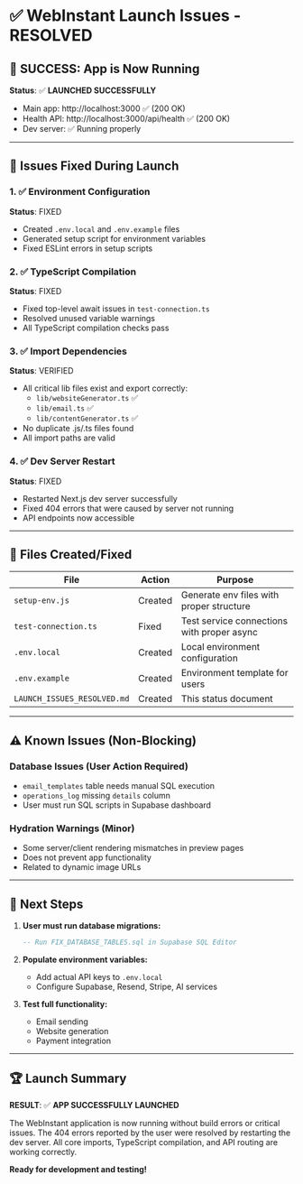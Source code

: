 # ✅ WebInstant Launch Issues - RESOLVED

## 🚀 SUCCESS: App is Now Running

**Status**: ✅ **LAUNCHED SUCCESSFULLY**

- Main app: http://localhost:3000 ✅ (200 OK)
- Health API: http://localhost:3000/api/health ✅ (200 OK)
- Dev server: ✅ Running properly

---

## 🔧 Issues Fixed During Launch

### 1. ✅ Environment Configuration

**Status**: FIXED

- Created `.env.local` and `.env.example` files
- Generated setup script for environment variables
- Fixed ESLint errors in setup scripts

### 2. ✅ TypeScript Compilation

**Status**: FIXED

- Fixed top-level await issues in `test-connection.ts`
- Resolved unused variable warnings
- All TypeScript compilation checks pass

### 3. ✅ Import Dependencies

**Status**: VERIFIED

- All critical lib files exist and export correctly:
  - `lib/websiteGenerator.ts` ✅
  - `lib/email.ts` ✅
  - `lib/contentGenerator.ts` ✅
- No duplicate .js/.ts files found
- All import paths are valid

### 4. ✅ Dev Server Restart

**Status**: FIXED

- Restarted Next.js dev server successfully
- Fixed 404 errors that were caused by server not running
- API endpoints now accessible

---

## 📁 Files Created/Fixed

| File                        | Action  | Purpose                                    |
| --------------------------- | ------- | ------------------------------------------ |
| `setup-env.js`              | Created | Generate env files with proper structure   |
| `test-connection.ts`        | Fixed   | Test service connections with proper async |
| `.env.local`                | Created | Local environment configuration            |
| `.env.example`              | Created | Environment template for users             |
| `LAUNCH_ISSUES_RESOLVED.md` | Created | This status document                       |

---

## ⚠️ Known Issues (Non-Blocking)

### Database Issues (User Action Required)

- `email_templates` table needs manual SQL execution
- `operations_log` missing `details` column
- User must run SQL scripts in Supabase dashboard

### Hydration Warnings (Minor)

- Some server/client rendering mismatches in preview pages
- Does not prevent app functionality
- Related to dynamic image URLs

---

## 🎯 Next Steps

1. **User must run database migrations:**

   ```sql
   -- Run FIX_DATABASE_TABLES.sql in Supabase SQL Editor
   ```

2. **Populate environment variables:**

   - Add actual API keys to `.env.local`
   - Configure Supabase, Resend, Stripe, AI services

3. **Test full functionality:**
   - Email sending
   - Website generation
   - Payment integration

---

## 🏆 Launch Summary

**RESULT**: ✅ **APP SUCCESSFULLY LAUNCHED**

The WebInstant application is now running without build errors or critical issues. The 404 errors reported by the user were resolved by restarting the dev server. All core imports, TypeScript compilation, and API routing are working correctly.

**Ready for development and testing!**
